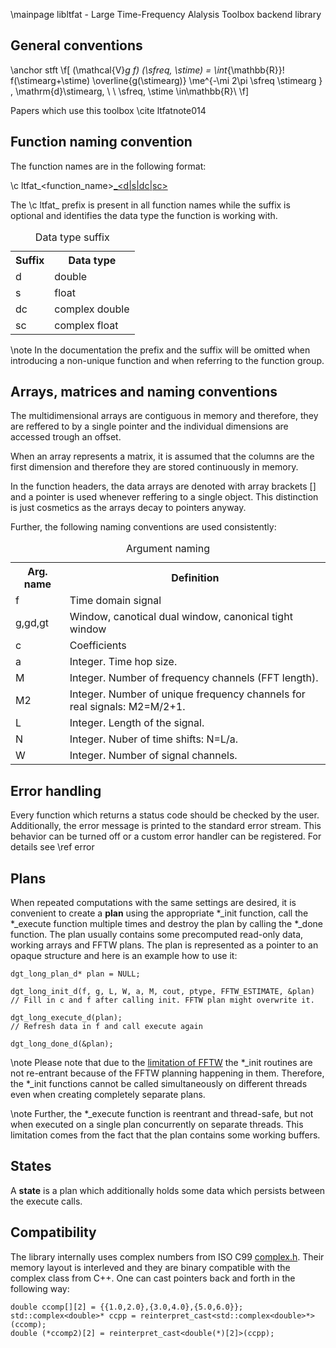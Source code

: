 \mainpage libltfat - Large Time-Frequency Alalysis Toolbox backend library

General conventions
-------------------

\anchor stft
 \f[
(\mathcal{V}_g f) (\sfreq, \stime)
    = \int_{\mathbb{R}}\! f(\stimearg+\stime)
    \overline{g(\stimearg)} \me^{-\mi 2\pi \sfreq \stimearg  } \,
    \mathrm{d}\stimearg,
    \ \ \sfreq, \stime \in\mathbb{R}\\
\f]

Papers which use this toolbox
\cite ltfatnote014

Function naming convention
--------------------------

The function names are in the following format:

\c ltfat_<function_name>[_<d|s|dc|sc>](<parameters>)

The \c ltfat_ prefix is present in all function names while the suffix
is optional and identifies the data type the function is working with.

<table>
<caption id="multi_row">Data type suffix</caption>
<tr><th>Suffix</th><th>Data type</th></tr>
<tr><td>d</td><td>double</td></tr>
<tr><td>s</td><td>float</td></tr>
<tr><td>dc</td><td>complex double</td></tr>
<tr><td>sc</td><td>complex float</td></tr>
</table>

\note In the documentation the prefix and the suffix will be omitted when
introducing a non-unique function and when referring to the function group.


Arrays, matrices and naming conventions
---------------------------------------

The multidimensional arrays are contiguous in memory and therefore, they
are reffered to by a single pointer and the individual dimensions are
accessed trough an offset.

When an array represents a matrix, it is assumed that the columns are the
first dimension and therefore they are stored continuously in memory.

In the function headers, the data arrays are denoted with array brackets []
and a pointer is used whenever reffering to a single object. This distinction
is just cosmetics as the arrays decay to pointers anyway.

Further, the following naming conventions are used consistently:
<table>
<caption id="multi_row">Argument naming</caption>
<tr><th>Arg. name</th><th>Definition</th></tr>
<tr><td>f</td><td>Time domain signal</td></tr>
<tr><td>g,gd,gt</td><td>Window, canotical dual window, canonical tight window </td></tr>
<tr><td>c</td><td>Coefficients</td></tr>
<tr><td>a</td><td>Integer. Time hop size.</td></tr>
<tr><td>M</td><td>Integer. Number of frequency channels (FFT length).</td></tr>
<tr><td>M2</td><td>Integer. Number of unique frequency channels for real signals:
M2=M/2+1.</td></tr>
<tr><td>L</td><td>Integer. Length of the signal. </td></tr>
<tr><td>N</td><td>Integer. Nuber of time shifts: N=L/a.</td></tr>
<tr><td>W</td><td>Integer. Number of signal channels.</td></tr>
</table>


Error handling
--------------

Every function which returns a status code should be checked by the user.
Additionally, the error message is printed to the standard error stream.
This behavior can be turned off or a custom error handler can be registered.
For details see \ref error

Plans
-----

When repeated computations with the same settings are desired, it is
convenient to create a __plan__ using the appropriate *_init function,
call the *_execute function multiple times and destroy the plan by
calling the *_done function.
The plan usually contains some precomputed read-only data,
working arrays and FFTW plans.
The plan is represented as a pointer to an opaque structure and here
is an example how to use it: 
~~~~~~~~~~~~~~~{.c}
dgt_long_plan_d* plan = NULL;

dgt_long_init_d(f, g, L, W, a, M, cout, ptype, FFTW_ESTIMATE, &plan)
// Fill in c and f after calling init. FFTW plan might overwrite it.

dgt_long_execute_d(plan);
// Refresh data in f and call execute again  

dgt_long_done_d(&plan);
~~~~~~~~~~~~~~~

\note Please note that due to the
<a href="https://github.com/FFTW/fftw3/issues/16">limitation of FFTW</a>
the *_init routines are not re-entrant because of the FFTW planning happening in them.
Therefore, the *_init functions cannot be called simultaneously on different threads even 
when creating completely separate plans.

\note Further, the *_execute function is reentrant and thread-safe, but not when executed 
on a single plan concurrently on separate threads. 
This limitation comes from the fact that the plan contains some working buffers.

States
------

A __state__ is a plan which additionally holds some data which persists
between the execute calls.

Compatibility
-------------

The library internally uses complex numbers from ISO C99
[complex.h](http://en.cppreference.com/w/c/numeric/complex).
Their memory layout is interleved and they are
binary compatible with the complex class from C++.
One can cast pointers back and forth in the following way:

~~~~~~~~~~~~~~~{.cpp}
double ccomp[][2] = {{1.0,2.0},{3.0,4.0},{5.0,6.0}};
std::complex<double>* ccpp = reinterpret_cast<std::complex<double>*>(ccomp);
double (*ccomp2)[2] = reinterpret_cast<double(*)[2]>(ccpp);
~~~~~~~~~~~~~~~






